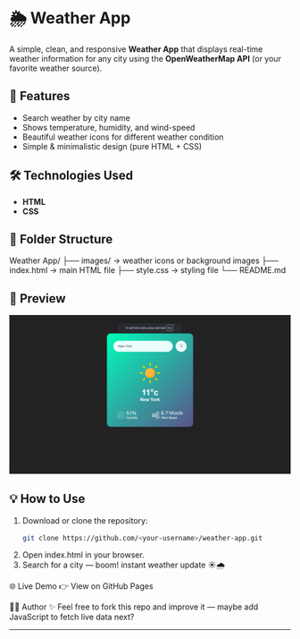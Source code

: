 # 🌦️ Weather App

A simple, clean, and responsive **Weather App** that displays real-time weather information for any city using the **OpenWeatherMap API** (or your favorite weather source).

## 🚀 Features
- Search weather by city name
- Shows temperature, humidity, and wind-speed
- Beautiful weather icons for different weather condition
- Simple & minimalistic design (pure HTML + CSS)

## 🛠️ Technologies Used
- **HTML**
- **CSS**

## 📂 Folder Structure
Weather App/
├── images/ → weather icons or background images
├── index.html → main HTML file
├── style.css → styling file
└── README.md 

## 📸 Preview
![App Screenshot](./images/demo.png)

## 💡 How to Use
1. Download or clone the repository:
   ```bash
   git clone https://github.com/<your-username>/weather-app.git
2. Open index.html in your browser.
3. Search for a city — boom! instant weather update ☀️🌧️

🌐 Live Demo
👉 View on GitHub Pages


🧑‍💻 Author
<Prem Kumar>
✨ Feel free to fork this repo and improve it — maybe add JavaScript to fetch live data next?

---